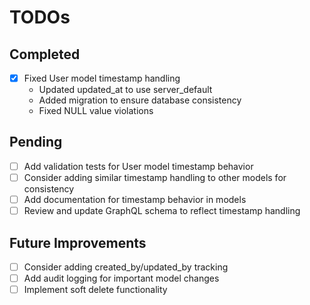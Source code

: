 # TODOs

## Completed
- [x] Fixed User model timestamp handling
  - Updated updated_at to use server_default
  - Added migration to ensure database consistency
  - Fixed NULL value violations

## Pending
- [ ] Add validation tests for User model timestamp behavior
- [ ] Consider adding similar timestamp handling to other models for consistency
- [ ] Add documentation for timestamp behavior in models
- [ ] Review and update GraphQL schema to reflect timestamp handling

## Future Improvements
- [ ] Consider adding created_by/updated_by tracking
- [ ] Add audit logging for important model changes
- [ ] Implement soft delete functionality
